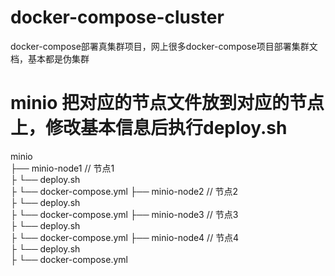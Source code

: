 # docker-compose-cluster
docker-compose部署真集群项目，网上很多docker-compose项目部署集群文档，基本都是伪集群

# minio 把对应的节点文件放到对应的节点上，修改基本信息后执行deploy.sh
minio  
├── minio-node1          // 节点1  
├     └── deploy.sh   
├     └── docker-compose.yml 
├── minio-node2          // 节点2    
├     └── deploy.sh   
├     └── docker-compose.yml 
├── minio-node3          // 节点3  
├     └── deploy.sh   
├     └── docker-compose.yml 
├── minio-node4          // 节点4  
├     └── deploy.sh   
├     └── docker-compose.yml      
